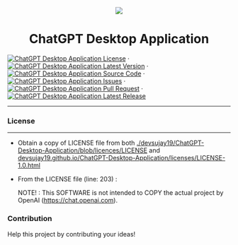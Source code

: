 <p align="center">
    <img src="./favicon.ico" />
</p>

<h1 align="center">ChatGPT Desktop Application</h1>

[![ChatGPT Desktop Application License](https://img.shields.io/badge/license-ChatGPT1.0-blue.svg)](https://github.com/devsujay19/ChatGPT-Desktop-Application/blob/licenses/LICENSE) &middot;
[![ChatGPT Desktop Application Latest Version](https://img.shields.io/badge/version-1.0-blue.svg)](https://github.com/devsujay19/ChatGPT-Desktop-Application/blob/versions/VERSION) &middot;
[![ChatGPT Desktop Application Source Code](https://img.shields.io/badge/source%20code-github-blue.svg)](https://github.com/devsujay19/ChatGPT-Desktop-Application/) &middot;
[![ChatGPT Desktop Application Issues](https://img.shields.io/badge/issues-create-red.svg)](https://github.com/devsujay19/ChatGPT-Desktop-Application/pulls) &middot;
[![ChatGPT Desktop Application Pull Request](https://img.shields.io/badge/PRs-welcome-green.svg)](https://github.com/devsujay19/ChatGPT-Desktop-Application/pulls) &middot;
[![ChatGPT Desktop Application Latest Release](https://img.shields.io/badge/releases-latest-yellow.svg)](https://github.com/devsujay19/ChatGPT-Desktop-Application/releases/)

<hr />

### License

<hr />

- Obtain a copy of LICENSE file from both [./devsujay19/ChatGPT-Desktop-Application/blob/licences/LICENSE](https://github.com/devsujay19/ChatGPT-Desktop-Application/blob/licenses/LICENSE) and [devsujay19.github.io/ChatGPT-Desktop-Application/licenses/LICENSE-1.0.html](https://devsujay19.github.io/ChatGPT-Desktop-Application/licenses/LICENSE-1.0.html)

- From the LICENSE file (line: 203) :

  NOTE! : This SOFTWARE is not intended to COPY the actual project by OpenAI (https://chat.openai.com).

### Contribution

Help this project by contributing your ideas!